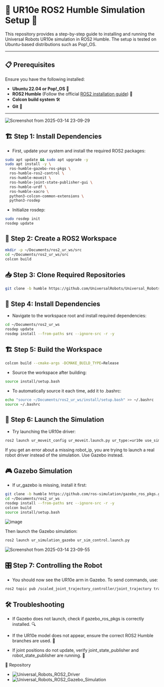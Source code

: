 # 🦾 UR10e ROS2 Humble Simulation Setup 🚀

This repository provides a step-by-step guide to installing and running the Universal Robots UR10e simulation in ROS2 Humble. The setup is tested on Ubuntu-based distributions such as Pop!_OS.

---

## 📋 Prerequisites

Ensure you have the following installed:
- **Ubuntu 22.04 or Pop!_OS** 🐧
- **ROS2 Humble** (Follow the official [ROS2 installation guide](https://docs.ros.org/en/humble/Installation.html)) 🤖
- **Colcon build system** 🛠️
- **Git** 📂

---
![Screenshot from 2025-03-14 23-09-29](https://github.com/user-attachments/assets/5d15681f-43d5-4f1d-8e78-ed30f543155e)



## 🏗️ Step 1: Install Dependencies

- First, update your system and install the required ROS2 packages:

```bash
sudo apt update && sudo apt upgrade -y
sudo apt install -y \
  ros-humble-gazebo-ros-pkgs \
  ros-humble-ros2-control \
  ros-humble-moveit \
  ros-humble-joint-state-publisher-gui \
  ros-humble-urdf \
  ros-humble-xacro \
  python3-colcon-common-extensions \
  python3-rosdep
```
- Initialize rosdep:
```bash
sudo rosdep init
rosdep update
```

## 🚀 Step 2: Create a ROS2 Workspace

```bash
mkdir -p ~/Documents/ros2_ur_ws/src
cd ~/Documents/ros2_ur_ws/src
colcon build
```


## 📥 Step 3: Clone Required Repositories
```bash
git clone -b humble https://github.com/UniversalRobots/Universal_Robots_ROS2_Driver.git
```
##  🔧 Step 4: Install Dependencies

- Navigate to the workspace root and install required dependencies:

```bash
cd ~/Documents/ros2_ur_ws
rosdep update
rosdep install --from-paths src --ignore-src -r -y
```

##  🏗️ Step 5: Build the Workspace
```bash
colcon build --cmake-args -DCMAKE_BUILD_TYPE=Release
```

- Source the workspace after building:
```bash
source install/setup.bash
```
- To automatically source it each time, add it to .bashrc:
```bash
echo "source ~/Documents/ros2_ur_ws/install/setup.bash" >> ~/.bashrc
source ~/.bashrc
```

## 🚀 Step 6: Launch the Simulation

- Try launching the UR10e driver:
```bash
ros2 launch ur_moveit_config ur_moveit.launch.py ur_type:=ur10e use_sim_time:=true
```
If you get an error about a missing robot_ip, you are trying to launch a real robot driver instead of the simulation. Use Gazebo instead.


## 🎮 Gazebo Simulation

- If ur_gazebo is missing, install it first:
```bash
git clone -b humble https://github.com/ros-simulation/gazebo_ros_pkgs.git
cd ~/Documents/ros2_ur_ws
rosdep install --from-paths src --ignore-src -r -y
colcon build
source install/setup.bash
```
![image](https://github.com/user-attachments/assets/33418569-a9ae-4c9b-8f7d-0c0dcc31f636)


Then launch the Gazebo simulation:
```bash
ros2 launch ur_simulation_gazebo ur_sim_control.launch.py
```
![Screenshot from 2025-03-14 23-09-55](https://github.com/user-attachments/assets/16f75714-2c13-489a-a06f-0787e8dd1b9b)



## 🎛️ Step 7: Controlling the Robot

- You should now see the UR10e arm in Gazebo. To send commands, use:
```bash
ros2 topic pub /scaled_joint_trajectory_controller/joint_trajectory trajectory_msgs/JointTrajectory "{header: {stamp: {sec: 0, nanosec: 0}}, joint_names: [\"shoulder_pan_joint\", \"shoulder_lift_joint\", \"elbow_joint\", \"wrist_1_joint\", \"wrist_2_joint\", \"wrist_3_joint\"], points: [{positions: [0.0, -1.57, 1.57, 0.0, 0.0, 0.0], time_from_start: {sec: 3, nanosec: 0}}]}"
```
## 🛠️ Troubleshooting

- If Gazebo does not launch, check if gazebo_ros_pkgs is correctly installed. 🔍

- If the UR10e model does not appear, ensure the correct ROS2 Humble branches are used. 🌿

- If joint positions do not update, verify joint_state_publisher and robot_state_publisher are running. 🔄

👥 Repository
- ![Universal_Robots_ROS2_Driver](https://github.com/UniversalRobots/Universal_Robots_ROS2_Driver/tree/humble)
- ![Universal_Robots_ROS2_Gazebo_Simulation](https://github.com/UniversalRobots/Universal_Robots_ROS2_Gazebo_Simulation)
